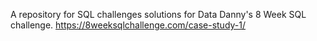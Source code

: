 A repository for SQL challenges solutions for Data Danny's 8 Week SQL challenge.
https://8weeksqlchallenge.com/case-study-1/
